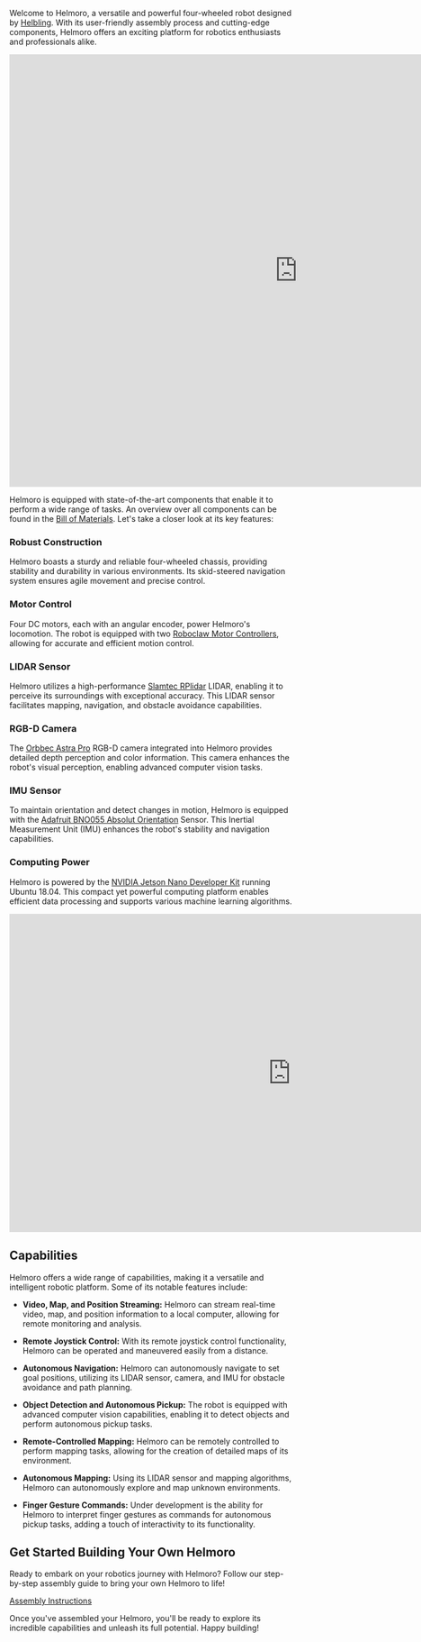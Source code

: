 Welcome to Helmoro, a versatile and powerful four-wheeled robot designed by [Helbling](https://www.helbling.ch/en). With its user-friendly assembly process and cutting-edge components, Helmoro offers an exciting platform for robotics enthusiasts and professionals alike.

<iframe src="https://helbling1.autodesk360.com/shares/public/SHd38bfQT1fb47330c99885750fe7d15459b?mode=embed" width="1024" height="768" allowfullscreen="true" webkitallowfullscreen="true" mozallowfullscreen="true"  frameborder="0"></iframe>

Helmoro is equipped with state-of-the-art components that enable it to perform a wide range of tasks. An overview over all components can be found in the [Bill of Materials](hardware/bill_of_materials.md). Let's take a closer look at its key features:

### Robust Construction

Helmoro boasts a sturdy and reliable four-wheeled chassis, providing stability and durability in various environments. Its skid-steered navigation system ensures agile movement and precise control.

### Motor Control

Four DC motors, each with an angular encoder, power Helmoro's locomotion. The robot is equipped with two [Roboclaw Motor Controllers](https://www.basicmicro.com/Roboclaw-2x7A-Motor-Controller_p_55.html), allowing for accurate and efficient motion control.

### LIDAR Sensor

Helmoro utilizes a high-performance [Slamtec RPlidar](https://www.slamtec.com/en/Lidar/A2/) LIDAR, enabling it to perceive its surroundings with exceptional accuracy. This LIDAR sensor facilitates mapping, navigation, and obstacle avoidance capabilities.

### RGB-D Camera

The [Orbbec Astra Pro](https://orbbec3d.com/product-astra-pro/) RGB-D camera integrated into Helmoro provides detailed depth perception and color information. This camera enhances the robot's visual perception, enabling advanced computer vision tasks.

### IMU Sensor

To maintain orientation and detect changes in motion, Helmoro is equipped with the [Adafruit BNO055 Absolut Orientation](https://learn.adafruit.com/adafruit-bno055-absolute-orientation-sensor) Sensor. This Inertial Measurement Unit (IMU) enhances the robot's stability and navigation capabilities.

### Computing Power

Helmoro is powered by the [NVIDIA Jetson Nano Developer Kit](https://developer.nvidia.com/embedded/jetson-nano-developer-kit) running Ubuntu 18.04. This compact yet powerful computing platform enables efficient data processing and supports various machine learning algorithms.

<iframe width="1000" height="565" src="https://www.youtube.com/embed/QdNnvhEyrZk" title="YouTube video player" frameborder="0" allow="accelerometer; autoplay; clipboard-write; encrypted-media; gyroscope; picture-in-picture; web-share" allowfullscreen></iframe>

## Capabilities

Helmoro offers a wide range of capabilities, making it a versatile and intelligent robotic platform. Some of its notable features include:

- **Video, Map, and Position Streaming:** Helmoro can stream real-time video, map, and position information to a local computer, allowing for remote monitoring and analysis.

- **Remote Joystick Control:** With its remote joystick control functionality, Helmoro can be operated and maneuvered easily from a distance.

- **Autonomous Navigation:** Helmoro can autonomously navigate to set goal positions, utilizing its LIDAR sensor, camera, and IMU for obstacle avoidance and path planning.

- **Object Detection and Autonomous Pickup:** The robot is equipped with advanced computer vision capabilities, enabling it to detect objects and perform autonomous pickup tasks.

- **Remote-Controlled Mapping:** Helmoro can be remotely controlled to perform mapping tasks, allowing for the creation of detailed maps of its environment.

- **Autonomous Mapping:** Using its LIDAR sensor and mapping algorithms, Helmoro can autonomously explore and map unknown environments.

- **Finger Gesture Commands:** Under development is the ability for Helmoro to interpret finger gestures as commands for autonomous pickup tasks, adding a touch of interactivity to its functionality.

## Get Started Building Your Own Helmoro

Ready to embark on your robotics journey with Helmoro? Follow our step-by-step assembly guide to bring your own Helmoro to life!

[Assembly Instructions](hardware/assembly_instructions.md)

Once you've assembled your Helmoro, you'll be ready to explore its incredible capabilities and unleash its full potential. Happy building!
